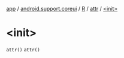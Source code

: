 [app](../../../index.md) / [android.support.coreui](../../index.md) / [R](../index.md) / [attr](index.md) / [&lt;init&gt;](.)

# &lt;init&gt;

`attr()`
`attr()`